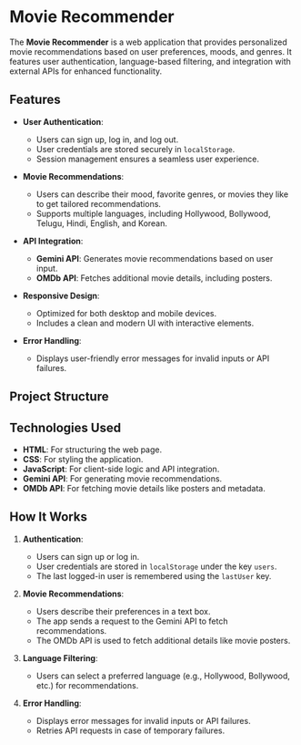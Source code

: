 # Movie Recommender

The **Movie Recommender** is a web application that provides personalized movie recommendations based on user preferences, moods, and genres. It features user authentication, language-based filtering, and integration with external APIs for enhanced functionality.

## Features

- **User Authentication**:
  - Users can sign up, log in, and log out.
  - User credentials are stored securely in `localStorage`.
  - Session management ensures a seamless user experience.

- **Movie Recommendations**:
  - Users can describe their mood, favorite genres, or movies they like to get tailored recommendations.
  - Supports multiple languages, including Hollywood, Bollywood, Telugu, Hindi, English, and Korean.

- **API Integration**:
  - **Gemini API**: Generates movie recommendations based on user input.
  - **OMDb API**: Fetches additional movie details, including posters.

- **Responsive Design**:
  - Optimized for both desktop and mobile devices.
  - Includes a clean and modern UI with interactive elements.

- **Error Handling**:
  - Displays user-friendly error messages for invalid inputs or API failures.

## Project Structure

## Technologies Used

- **HTML**: For structuring the web page.
- **CSS**: For styling the application.
- **JavaScript**: For client-side logic and API integration.
- **Gemini API**: For generating movie recommendations.
- **OMDb API**: For fetching movie details like posters and metadata.

## How It Works

1. **Authentication**:
   - Users can sign up or log in.
   - User credentials are stored in `localStorage` under the key `users`.
   - The last logged-in user is remembered using the `lastUser` key.

2. **Movie Recommendations**:
   - Users describe their preferences in a text box.
   - The app sends a request to the Gemini API to fetch recommendations.
   - The OMDb API is used to fetch additional details like movie posters.

3. **Language Filtering**:
   - Users can select a preferred language (e.g., Hollywood, Bollywood, etc.) for recommendations.

4. **Error Handling**:
   - Displays error messages for invalid inputs or API failures.
   - Retries API requests in case of temporary failures.
